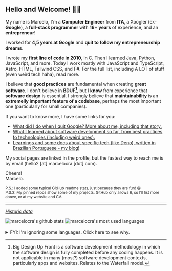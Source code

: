 ## Hello and Welcome! 👋🏽

My name is Marcelo, I'm a **Computer Engineer** from **ITA**, a Xoogler (ex-**Google**), a **full-stack programmer** with **16<!-- (curr_year - 2010 + 1) -->+ years** of experience, and an **entrepreneur**!

I worked for **4,5 years at Google** and **quit to follow my entrepreneurship dreams**.

I wrote my **first line of code in 2010**, in C. Then I learned Java, Python, JavaScript, and more. Today I work mostly with JavaScript and TypeScript, Astro, HTML, Tailwind CSS, and F#. For the full list, including A LOT of stuff (even weird tech haha), read more.

I believe that **good practices** are fundamental when creating **great software**. I don't believe in **BDUF[^bduf]**, but I **know** from experience that **software design** is essential. I strongly believe that **maintainability** is an **extremelly important feature of a codebase**, perhaps the most important one (particularly for small companies).

If you want to know more, I have some links for you:

- <a href="https://bit.ly/40PMqDO" target="_blank">What did I do when I quit Google? More about me, including that story.</a>
- <a href="https://bit.ly/40PVYPg" target="_blank">What I learned about software development so far, from best practices to technologies (including weird ones).</a>
- <a href="https://bit.ly/3QcYY3g" target="_blank">Learnings and some docs about specific tech (like Deno), written in Brazilian Portuguese - my blog!</a>
<!-- - <a href="" target="_blank"></a> -->

My social pages are linked in the profile, but the fastest way to reach me is by email (hello2 [at] marcelocra [dot] com).

Cheers!\
Marcelo.

<sub>P.S.: I added some typical GitHub readme stats, just because they are fun! 😆️</sub>\
<sub>P.S.2: My pinned repos show some of my projects. GitHub only allows 6, so I'll list more above, or at my website and CV.</sub>

[^bduf]: Big Design Up Front is a software development methodology in which the software design is fully completed before any coding happens. It is not applicable in many (most?) software development contexts, particularly apps and websites. Relates to the Waterfall model.

---

_<a href="https://github.com/marcelocra/marcelocra/blob/master/details.md#github-stats-history-" target="_blank">Historic data</a>_

<div>
  <img src="https://github-readme-stats.vercel.app/api?username=marcelocra&show_icons=true&include_all_commits=true&theme=aura&hide_border=true" alt="marcelocra's github stats" />
  <img src="https://github-readme-stats.vercel.app/api/top-langs/?username=marcelocra&layout=compact&theme=aura&hide_border=true&hide=Python,Java,html,CSS,C,Shell,PowerShell,Vim%20Script,Dockerfile,SCSS&langs_count=8"  alt="marcelocra's most used languages" />
</div>

<br />

<details>
<summary>FYI: I'm ignoring some languages. Click here to see why.</summary>
<br />

1. They are not languages: HTML, CSS, Dockerfile, <sub>Vimscript and Shell (haha)</sub>.
1. I haven't used them meaningfully for a long time now: Python, Java, C, C++.
1. I use them mostly as "glue" and not to write real programs: Shell (mostly Bash), PowerShell, Vimscript.

<details>
<summary>If you want to see the default list, click here.</summary>
<br />
<img style="width: 40%" src="https://github-readme-stats.vercel.app/api/top-langs/?username=marcelocra&theme=dark&layout=compact&langs_count=12" />
</details>

</details>
